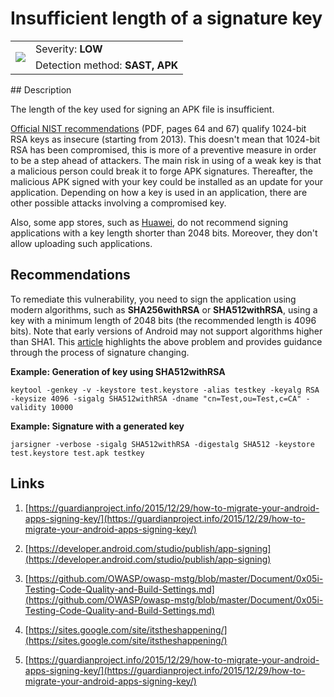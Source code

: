# Insufficient length of a signature key

<table class='noborder'>
    <colgroup>
      <col/>
      <col/>
    </colgroup>
    <tbody>
      <tr>
        <td rowspan="2"><img src="../../../img/defekt_nizkij.png"/></td>
        <td>Severity:<strong> LOW</strong></td>
      </tr>
      <tr>
        <td>Detection method:<strong> SAST, APK</strong></td>
      </tr>
    </tbody>
</table>
## Description

The length of the key used for signing an APK file is insufficient.

[Official NIST recommendations](https://guardianproject.info/2015/12/29/how-to-migrate-your-android-apps-signing-key/) (PDF, pages 64 and 67) qualify 1024-bit RSA keys as insecure (starting from 2013). This doesn't mean that 1024-bit RSA has been compromised, this is more of a preventive measure in order to be a step ahead of attackers. The main risk in using of a weak key is that a malicious person could break it to forge APK signatures. Thereafter, the malicious APK signed with your key could be installed as an update for your application. Depending on how a key is used in an application, there are other possible attacks involving a compromised key.

Also, some app stores, such as [Huawei](https://developer.huawei.com/consumer/en/appgallery), do not recommend signing applications with a key length shorter than 2048 bits. Moreover, they don't allow uploading such applications.

## Recommendations

To remediate this vulnerability, you need to sign the application using modern algorithms, such as **SHA256withRSA** or **SHA512withRSA**, using a key with a minimum length of 2048 bits (the recommended length is 4096 bits). Note that early versions of Android may not support algorithms higher than SHA1. This [article](https://guardianproject.info/2015/12/29/how-to-migrate-your-android-apps-signing-key/) highlights the above problem and provides guidance through the process of signature changing.

**Example: Generation of key using SHA512withRSA**

    keytool -genkey -v -keystore test.keystore -alias testkey -keyalg RSA -keysize 4096 -sigalg SHA512withRSA -dname "cn=Test,ou=Test,c=CA" -validity 10000

**Example: Signature with a generated key**

    jarsigner -verbose -sigalg SHA512withRSA -digestalg SHA512 -keystore test.keystore test.apk testkey

## Links

1. [https://guardianproject.info/2015/12/29/how-to-migrate-your-android-apps-signing-key/](https://guardianproject.info/2015/12/29/how-to-migrate-your-android-apps-signing-key/)

2. [https://developer.android.com/studio/publish/app-signing](https://developer.android.com/studio/publish/app-signing)

3. [https://github.com/OWASP/owasp-mstg/blob/master/Document/0x05i-Testing-Code-Quality-and-Build-Settings.md](https://github.com/OWASP/owasp-mstg/blob/master/Document/0x05i-Testing-Code-Quality-and-Build-Settings.md)

4. [https://sites.google.com/site/itstheshappening/](https://sites.google.com/site/itstheshappening/)

5. [https://guardianproject.info/2015/12/29/how-to-migrate-your-android-apps-signing-key/](https://guardianproject.info/2015/12/29/how-to-migrate-your-android-apps-signing-key/)